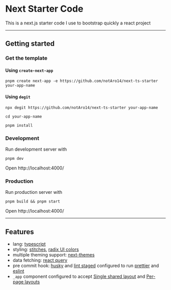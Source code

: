 # Next Starter Code

This is a next.js starter code I use to bootstrap quickly a react project

---

## Getting started

### Get the template

#### Using `create-next-app`

```shell
pnpm create next-app -e https://github.com/notAro14/next-ts-starter your-app-name
```

#### Using `degit`

```shell
npx degit https://github.com/notAro14/next-ts-starter your-app-name
```

```shell
cd your-app-name
```

```shell
pnpm install
```

### Development

Run development server with

```shell
pnpm dev
```

Open http://localhost:4000/

### Production

Run production server with

```shell
pnpm build && pnpm start
```

Open http://localhost:4000/

---

## Features

- lang: [typescript](https://www.typescriptlang.org/)
- styling: [stitches](https://stitches.dev/), [radix UI colors](https://www.radix-ui.com/colors)
- multiple theming support: [next-themes](https://github.com/pacocoursey/next-themes)
- data fetching: [react query](https://react-query.tanstack.com/)
- pre commit hook: [husky](https://typicode.github.io/husky/#/) and [lint staged](https://github.com/okonet/lint-staged) configured to run [prettier](https://prettier.io/) and [eslint](https://eslint.org/)
- `_app` component configured to accept [Single shared layout](https://nextjs.org/docs/basic-features/layouts#single-shared-layout-with-custom-app) and [Per-page layouts](https://nextjs.org/docs/basic-features/layouts#per-page-layouts)
